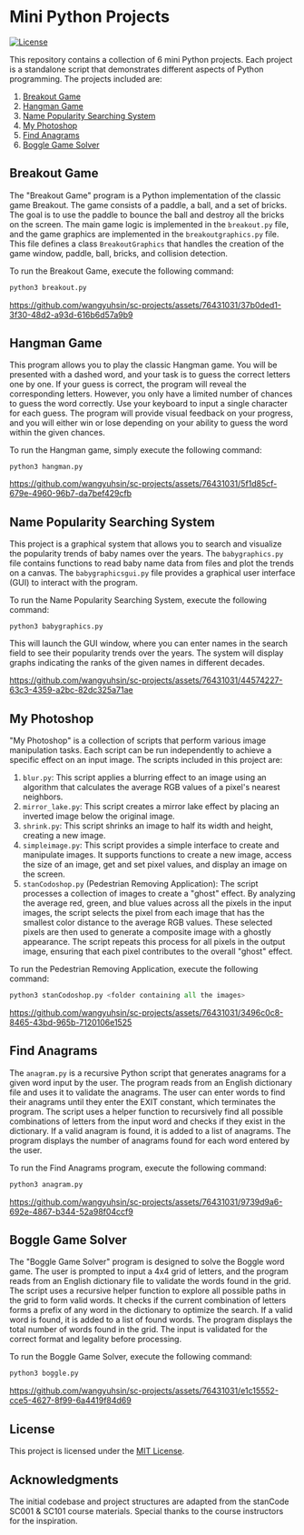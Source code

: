 # Mini Python Projects

[![License](https://img.shields.io/badge/license-MIT-blue.svg)](https://opensource.org/licenses/MIT)

This repository contains a collection of 6 mini Python projects. Each project is a standalone script that demonstrates different aspects of Python programming. The projects included are:

1. [Breakout Game](#breakout-game)
2. [Hangman Game](#hangman-game)
3. [Name Popularity Searching System](#name-popularity-searching-system)
4. [My Photoshop](#my-photoshop)
5. [Find Anagrams](#find-anagrams)
6. [Boggle Game Solver](#boggle-game-solver)

## Breakout Game

The "Breakout Game" program is a Python implementation of the classic game Breakout. The game consists of a paddle, a ball, and a set of bricks. The goal is to use the paddle to bounce the ball and destroy all the bricks on the screen. The main game logic is implemented in the `breakout.py` file, and the game graphics are implemented in the `breakoutgraphics.py` file. This file defines a class `BreakoutGraphics` that handles the creation of the game window, paddle, ball, bricks, and collision detection.

To run the Breakout Game, execute the following command:
```python
python3 breakout.py
```

https://github.com/wangyuhsin/sc-projects/assets/76431031/37b0ded1-3f30-48d2-a93d-616b6d57a9b9

## Hangman Game

This program allows you to play the classic Hangman game. You will be presented with a dashed word, and your task is to guess the correct letters one by one. If your guess is correct, the program will reveal the corresponding letters. However, you only have a limited number of chances to guess the word correctly. Use your keyboard to input a single character for each guess. The program will provide visual feedback on your progress, and you will either win or lose depending on your ability to guess the word within the given chances.

To run the Hangman game, simply execute the following command:
```
python3 hangman.py
```

https://github.com/wangyuhsin/sc-projects/assets/76431031/5f1d85cf-679e-4960-96b7-da7bef429cfb

## Name Popularity Searching System

This project is a graphical system that allows you to search and visualize the popularity trends of baby names over the years. The `babygraphics.py` file contains functions to read baby name data from files and plot the trends on a canvas. The `babygraphicsgui.py` file provides a graphical user interface (GUI) to interact with the program.

To run the Name Popularity Searching System, execute the following command:
```
python3 babygraphics.py
```
This will launch the GUI window, where you can enter names in the search field to see their popularity trends over the years. The system will display graphs indicating the ranks of the given names in different decades.

https://github.com/wangyuhsin/sc-projects/assets/76431031/44574227-63c3-4359-a2bc-82dc325a71ae

## My Photoshop

"My Photoshop" is a collection of scripts that perform various image manipulation tasks. Each script can be run independently to achieve a specific effect on an input image. The scripts included in this project are:

1. `blur.py`: This script applies a blurring effect to an image using an algorithm that calculates the average RGB values of a pixel's nearest neighbors.
2. `mirror_lake.py`: This script creates a mirror lake effect by placing an inverted image below the original image.
3. `shrink.py`: This script shrinks an image to half its width and height, creating a new image.
4. `simpleimage.py`: This script provides a simple interface to create and manipulate images. It supports functions to create a new image, access the size of an image, get and set pixel values, and display an image on the screen.
5. `stanCodoshop.py` (Pedestrian Removing Application): The script processes a collection of images to create a "ghost" effect. By analyzing the average red, green, and blue values across all the pixels in the input images, the script selects the pixel from each image that has the smallest color distance to the average RGB values. These selected pixels are then used to generate a composite image with a ghostly appearance. The script repeats this process for all pixels in the output image, ensuring that each pixel contributes to the overall "ghost" effect.

To run the Pedestrian Removing Application, execute the following command:
```python
python3 stanCodoshop.py <folder containing all the images>
```

https://github.com/wangyuhsin/sc-projects/assets/76431031/3496c0c8-8465-43bd-965b-7120106e1525

## Find Anagrams

The `anagram.py` is a recursive Python script that generates anagrams for a given word input by the user. The program reads from an English dictionary file and uses it to validate the anagrams. The user can enter words to find their anagrams until they enter the EXIT constant, which terminates the program. The script uses a helper function to recursively find all possible combinations of letters from the input word and checks if they exist in the dictionary. If a valid anagram is found, it is added to a list of anagrams. The program displays the number of anagrams found for each word entered by the user.

To run the Find Anagrams program, execute the following command:
```python
python3 anagram.py
```

https://github.com/wangyuhsin/sc-projects/assets/76431031/9739d9a6-692e-4867-b344-52a98f04ccf9

## Boggle Game Solver

The "Boggle Game Solver" program is designed to solve the Boggle word game. The user is prompted to input a 4x4 grid of letters, and the program reads from an English dictionary file to validate the words found in the grid. The script uses a recursive helper function to explore all possible paths in the grid to form valid words. It checks if the current combination of letters forms a prefix of any word in the dictionary to optimize the search. If a valid word is found, it is added to a list of found words. The program displays the total number of words found in the grid. The input is validated for the correct format and legality before processing.

To run the Boggle Game Solver, execute the following command:
```python
python3 boggle.py
```

https://github.com/wangyuhsin/sc-projects/assets/76431031/e1c15552-cce5-4627-8f99-6a4419f84d69

## License
This project is licensed under the [MIT License](LICENSE).

## Acknowledgments
The initial codebase and project structures are adapted from the stanCode SC001 & SC101 course materials. Special thanks to the course instructors for the inspiration.
